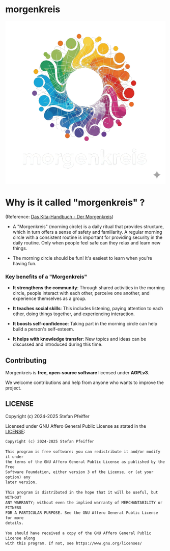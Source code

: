 # morgenkreis

<img alt="light_logo" height="512" src="./logo/morgenkreis_logo_idea_light_transparent.png" width="512"/>

# Why is it called "morgenkreis" ?
(Reference: [Das Kita-Handbuch - Der Morgenkreis](https://www.kindergartenpaedagogik.de/fachartikel/beschaeftigungen-methoden/morgenkreis-ziele-durchfuehrung-sprachfoerderung/))

- A "Morgenkreis" (morning circle) is a daily ritual that provides structure, which in turn offers a sense of safety and familiarity. A regular morning circle with a consistent routine is important for providing security in the daily routine. Only when people feel safe can they relax and learn new things.


- The morning circle should be fun! It's easiest to learn when you're having fun.

### Key benefits of a "Morgenkreis"

- **It strengthens the community**: Through shared activities in the morning circle, people interact with each other, perceive one another, and experience themselves as a group.


- **It teaches social skills**: This includes listening, paying attention to each other, doing things together, and experiencing interaction.


- **It boosts self-confidence**: Taking part in the morning circle can help build a person's self-esteem.


- **It helps with knowledge transfer**: New topics and ideas can be discussed and introduced during this time.

## Contributing

Morgenkreis is **free, open-source software** licensed under **AGPLv3**.

We welcome contributions and help from anyone who wants to improve the project.

## LICENSE

Copyright (c) 2024-2025 Stefan Pfeiffer

Licensed under GNU Affero General Public License as stated in the [LICENSE](LICENSE):

```text
Copyright (c) 2024-2025 Stefan Pfeiffer

This program is free software: you can redistribute it and/or modify it under
the terms of the GNU Affero General Public License as published by the Free
Software Foundation, either version 3 of the License, or (at your option) any
later version.

This program is distributed in the hope that it will be useful, but WITHOUT
ANY WARRANTY; without even the implied warranty of MERCHANTABILITY or FITNESS
FOR A PARTICULAR PURPOSE. See the GNU Affero General Public License for more
details.

You should have received a copy of the GNU Affero General Public License along
with this program. If not, see https://www.gnu.org/licenses/
```
